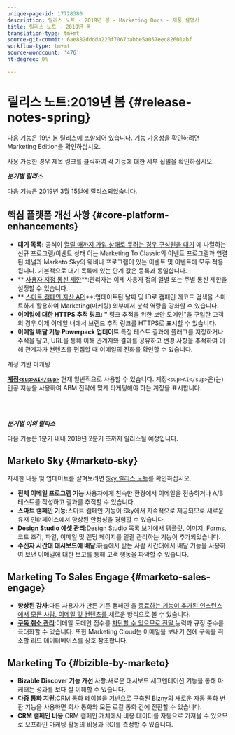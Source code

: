 ```yaml
---
unique-page-id: 17728380
description: 릴리스 노트 - 2019년 봄 - Marketing Docs - 제품 설명서
title: 릴리스 노트 - 2019년 봄
translation-type: tm+mt
source-git-commit: 6ae882dddda220f7067babbe5a057eec82601abf
workflow-type: tm+mt
source-wordcount: '476'
ht-degree: 0%

---
```



# 릴리스 노트:2019년 봄 {#release-notes-spring}

다음 기능은 19년 봄 릴리스에 포함되어 있습니다. 기능 가용성을 확인하려면 Marketing Edition을 확인하십시오.

사용 가능한 경우 제목 링크를 클릭하여 각 기능에 대한 세부 집필을 확인하십시오.

***분기별 릴리스***

다음 기능은 2019년 3월 15일에 릴리스되었습니다.

## 핵심 플랫폼 개선 사항 {#core-platform-enhancements}

* **대기 목록:** 공석이  [열릴 때까지 가입 상태로 두려는 경우 구성원을 대기](../../product-docs/core-marketo-concepts/smart-campaigns/program-flow-actions/change-program-status.md) 에 나열하는 신규 프로그램/이벤트 상태 이는 Marketing To Classic의 이벤트 프로그램과 연결된 채널과 Marketo Sky의 웨비나 프로그램이 있는 이벤트 및 이벤트에 모두 적용됩니다. 기본적으로 대기 목록에 있는 단계 값은 등록과 동일합니다.
* ** [사용자 지정 통신 제한](../../product-docs/administration/email-setup/enable-communication-limits.md)**:관리자는 이제 사용자 정의 일별 또는 주별 통신 제한을 설정할 수 있습니다.
* ** [스마트 캠페인 자산 API](https://developers.marketo.com/rest-api/assets/campaigns/)**:업데이트된 날짜 및 ID로 캠페인 레코드 검색을 스마트하게 활용하여 Marketing(마케팅) 외부에서 분석 역량을 강화할 수 있습니다.
* **이메일에 대한 HTTPS 추적 링크: &quot;** 링크 추적을 위한 보안 도메인&quot;을 구입한 고객의 경우 이제 이메일 내에서 브랜드 추적 링크를 HTTPS로 표시할 수 있습니다.
* **이메일 배달 기능 Powerpack 업데이트**:특정 테스트 결과에 플래그를 지정하거나 주석을 달고, URL을 통해 이해 관계자와 결과를 공유하고 변경 사항을 추적하여 이해 관계자가 컨텐츠를 편집할 때 이메일의 진화를 확인할 수 있습니다.

계정 기반 마케팅

**[계정`<sup>AI</sup>`](../../product-docs/account-based-marketing/account-profiling/account-profiling-ranking-and-tuning.md)** 현재 일반적으로 사용할 수 있습니다. 계정`<sup>AI</sup>`은(는) 인공 지능을 사용하여 ABM 전략에 맞게 타게팅해야 하는 계정을 표시합니다.

<br> 

***분기별 이외 릴리스***

다음 기능은 1분기 내내 2019년 2분기 초까지 릴리스될 예정입니다.

## Marketo Sky {#marketo-sky}

자세한 내용 및 업데이트를 살펴보려면 [Sky 릴리스 노트](https://help.marketo.com/hc/en-us/articles/360015760534-Q1-Releases)를 확인하십시오.

* **전체 이메일 프로그램 기능**:사용자에게 친숙한 환경에서 이메일을 전송하거나 A/B 테스트를 작성하고 결과를 추적할 수 있습니다.
* **스마트 캠페인 기능**:스마트 캠페인 기능이 Sky에서 지속적으로 제공되므로 새로운 유저 인터페이스에서 향상된 안정성을 경험할 수 있습니다.
* **Design Studio 에셋 관리**:Design Studio 목록 보기에서 템플릿, 이미지, Forms, 코드 조각, 파일, 이메일 및 랜딩 페이지를 일괄 관리하는 기능이 추가되었습니다.
* **수신자 시간대 대시보드에 배달**:하늘에서 받는 사람 시간대에서 배달 기능을 사용하여 보낸 이메일에 대한 보고를 통해 고객 행동을 파악할 수 있습니다.

## Marketing To Sales Engage {#marketo-sales-engage}

* **향상된 감사**:다른 사용자가 만든 기존 캠페인 [](../../product-docs/marketo-sales-connect/templates/view-template-list-as-a-another-user.md) 을  [종료하는 기능이 추가된 인스턴스에서 모든 사람, 이메일 및 컨텐츠를 ](../../product-docs/marketo-sales-connect/campaigns/view-campaigns-list-as-another-user.md)새로운 방식으로 볼 수 있습니다.
* **[구독 취소 관리](../../product-docs/marketo-sales-connect/email/unsubscribes/marketo-unsubscribe-check.md)**:이메일 도메인 접수를  [차단할 수 있으므로 전달 ](../../product-docs/marketo-sales-connect/admin/blocked-domains.md) 능력과 규정 준수를 극대화할 수 있습니다. 또한 Marketing Cloud는 이메일을 보내기 전에 구독을 취소할 리드 데이터베이스를 상호 참조합니다.

## Marketing To {#bizible-by-marketo}

* **Bizable Discover 기능 개선** 사항:새로운 대시보드 세그멘테이션 기능을 통해 마케터는 성과를 보다 잘 이해할 수 있습니다.
* **다중 통화 지원**:CRM 통화 테이블을 기반으로 구축된 Bizny의 새로운 자동 통화 변환 기능을 사용하면 회사 통화와 모든 로컬 통화 간에 전환할 수 있습니다.
* **CRM 캠페인 비용**:CRM 캠페인 개체에서 비용 데이터를 자동으로 가져올 수 있으므로 오프라인 마케팅 활동의 비용과 ROI를 측정할 수 있습니다.

